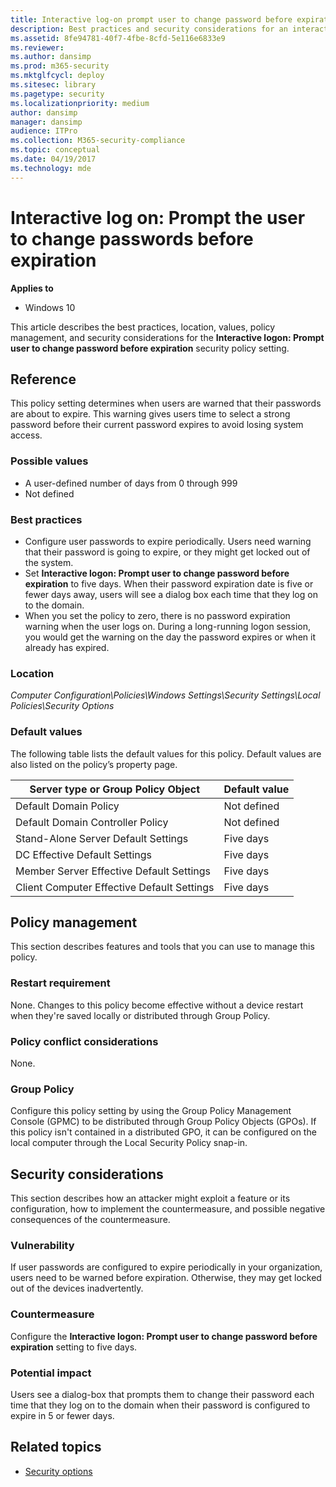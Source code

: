 ```yaml
---
title: Interactive log-on prompt user to change password before expiration (Windows 10)
description: Best practices and security considerations for an interactive log-on prompt for users to change passwords before expiration.
ms.assetid: 8fe94781-40f7-4fbe-8cfd-5e116e6833e9
ms.reviewer: 
ms.author: dansimp
ms.prod: m365-security
ms.mktglfcycl: deploy
ms.sitesec: library
ms.pagetype: security
ms.localizationpriority: medium
author: dansimp
manager: dansimp
audience: ITPro
ms.collection: M365-security-compliance
ms.topic: conceptual
ms.date: 04/19/2017
ms.technology: mde
---
```


# Interactive log on: Prompt the user to change passwords before expiration

**Applies to**
-   Windows 10

This article describes the best practices, location, values, policy management, and security considerations for the **Interactive logon: Prompt user to change password before expiration** security policy setting.

## Reference

This policy setting determines when users are warned that their passwords are about to expire. This warning gives users time to select a strong password before their current password expires to avoid losing system access.

### Possible values

-   A user-defined number of days from 0 through 999
-   Not defined

### Best practices

-  Configure user passwords to expire periodically. Users need warning that their password is going to expire, or they might  get locked out of the system.
-  Set **Interactive logon: Prompt user to change password before expiration** to five days. When their password expiration date is five or fewer days away, users will see a dialog box each time that they log on to the domain.
-  When you set the policy to zero, there is no password expiration warning when the user logs on. During a long-running logon session, you would get the warning on the day the password expires or when it already has expired.

### Location

*Computer Configuration\\Policies\\Windows Settings\\Security Settings\\Local Policies\\Security Options*

### Default values

The following table lists the default values for this policy. Default values are also listed on the policy’s property page.

| Server type or Group Policy Object | Default value |
| - | - |
| Default Domain Policy| Not defined| 
| Default Domain Controller Policy | Not defined| 
| Stand-Alone Server Default Settings | Five days|
| DC Effective Default Settings | Five days | 
| Member Server Effective Default Settings| Five days |
| Client Computer Effective Default Settings | Five days| 
 
## Policy management

This section describes features and tools that you can use to manage this policy.

### Restart requirement

None. Changes to this policy become effective without a device restart when they're saved locally or distributed through Group Policy.

### Policy conflict considerations

None.

### Group Policy

Configure this policy setting by using the Group Policy Management Console (GPMC) to be distributed through Group Policy Objects (GPOs). If this policy isn't contained in a distributed GPO, it can be configured on the local computer through the Local Security Policy snap-in.

## Security considerations

This section describes how an attacker might exploit a feature or its configuration, how to implement the countermeasure, and possible negative consequences of the countermeasure.

### Vulnerability

If user passwords are configured to expire periodically in your organization, users need to be warned before expiration. Otherwise, they may get locked out of the devices inadvertently.

### Countermeasure

Configure the **Interactive logon: Prompt user to change password before expiration** setting to five days.

### Potential impact

Users see a dialog-box that prompts them to change their password each time that they log on to the domain when their password is configured to expire in 5 or fewer days.

## Related topics

- [Security options](security-options.md)
